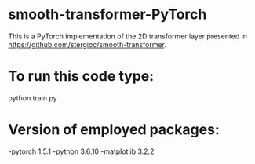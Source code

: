 # smooth-transformer-PyTorch

This is a PyTorch implementation of the 2D transformer layer presented in https://github.com/stergioc/smooth-transformer.

# To run this code type:
python train.py

# Version of employed packages:
-pytorch 1.5.1
-python 3.6.10
-matplotlib 3.2.2




